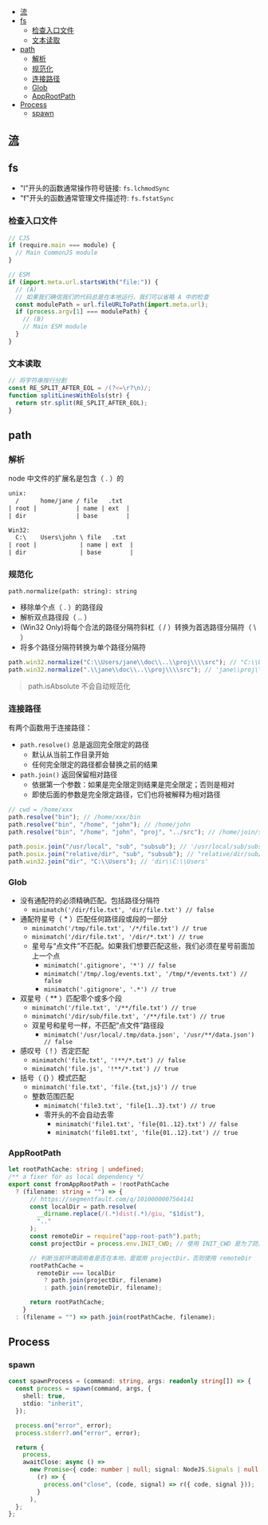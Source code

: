 - [流](#流)
- [fs](#fs)
  - [检查入口文件](#检查入口文件)
  - [文本读取](#文本读取)
- [path](#path)
  - [解析](#解析)
  - [规范化](#规范化)
  - [连接路径](#连接路径)
  - [Glob](#glob)
  - [AppRootPath](#approotpath)
- [Process](#process)
  - [spawn](#spawn)

## [流](/DataFlow/stream.md)

## fs

- "l"开头的函数通常操作符号链接: `fs.lchmodSync`
- "f"开头的函数通常管理文件描述符: `fs.fstatSync`

### 检查入口文件

```js
// CJS
if (require.main === module) {
  // Main CommonJS module
}

// ESM
if (import.meta.url.startsWith("file:")) {
  // (A)
  // 如果我们确信我们的代码总是在本地运行，我们可以省略 A 中的检查
  const modulePath = url.fileURLToPath(import.meta.url);
  if (process.argv[1] === modulePath) {
    // (B)
    // Main ESM module
  }
}
```

### 文本读取

```js
// 将字符串按行分割
const RE_SPLIT_AFTER_EOL = /(?<=\r?\n)/;
function splitLinesWithEols(str) {
  return str.split(RE_SPLIT_AFTER_EOL);
}
```

## path

### 解析

node 中文件的扩展名是包含（ . ）的

```txt
unix:
  /      home/jane / file   .txt
| root |           | name | ext  |
| dir              | base        |

Win32:
  C:\    Users\john \ file   .txt
| root |            | name | ext  |
| dir               | base        |
```

### 规范化

`path.normalize(path: string): string`

- 移除单个点（ . ）的路径段
- 解析双点路径段（ .. ）
- (Win32 Only)将每个合法的路径分隔符斜杠（ / ）转换为首选路径分隔符（ \\ ）
- 将多个路径分隔符转换为单个路径分隔符

```js
path.win32.normalize("C:\\Users/jane\\doc\\..\\proj\\\\src"); // "C:\\Users\\jane\\proj\\src"
path.win32.normalize(".\\jane\\doc\\..\\proj\\\\src"); // 'jane\\proj\\src'
```

> path.isAbsolute 不会自动规范化

### 连接路径

有两个函数用于连接路径：

- `path.resolve()` 总是返回完全限定的路径
  - 默认从当前工作目录开始
  - 任何完全限定的路径都会替换之前的结果
- `path.join()` 返回保留相对路径
  - 依据第一个参数：如果是完全限定则结果是完全限定；否则是相对
  - 即使后面的参数是完全限定路径，它们也将被解释为相对路径

```js
// cwd = /home/xxx
path.resolve("bin"); // /home/xxx/bin
path.resolve("bin", "/home", "john"); // /home/john
path.resolve("bin", "/home", "john", "proj", "../src"); // /home/join/src

path.posix.join("/usr/local", "sub", "subsub"); // '/usr/local/sub/subsub'
path.posix.join("relative/dir", "sub", "subsub"); // "relative/dir/sub/subsub"
path.win32.join("dir", "C:\\Users"); // 'dir\\C:\\Users'
```

### Glob

- 没有通配符的必须精确匹配。包括路径分隔符
  - `minimatch('/dir/file.txt', 'dir/file.txt') // false`
- 通配符星号（ \* ）匹配任何路径段或段的一部分
  - `minimatch('/tmp/file.txt', '/*/file.txt') // true`
  - `minimatch('/dir/file.txt', '/dir/*.txt') // true`
  - 星号与“点文件”不匹配。如果我们想要匹配这些，我们必须在星号前面加上一个点
    - `minimatch('.gitignore', '*') // false`
    - `minimatch('/tmp/.log/events.txt', '/tmp/*/events.txt') // false`
    - `minimatch('.gitignore', '.*') // true`
- 双星号（ \*\* ）匹配零个或多个段
  - `minimatch('/file.txt', '/**/file.txt') // true`
  - `minimatch('/dir/sub/file.txt', '/**/file.txt') // true`
  - 双星号和星号一样，不匹配“点文件”路径段
    - `minimatch('/usr/local/.tmp/data.json', '/usr/**/data.json') // false`
- 感叹号（ ! ）否定匹配
  - `minimatch('file.txt', '!**/*.txt') // false`
  - `minimatch('file.js', '!**/*.txt') // true`
- 括号（ {} ）模式匹配
  - `minimatch('file.txt', 'file.{txt,js}') // true`
  - 整数范围匹配
    - `minimatch('file3.txt', 'file{1..3}.txt') // true`
    - 零开头的不会自动去零
      - `minimatch('file1.txt', 'file{01..12}.txt') // false`
      - `minimatch('file01.txt', 'file{01..12}.txt') // true`

### AppRootPath

```ts
let rootPathCache: string | undefined;
/** a fixer for as local dependency */
export const fromAppRootPath = !rootPathCache
  ? (filename: string = "") => {
      // https://segmentfault.com/q/1010000007564141
      const localDir = path.resolve(
        __dirname.replace(/(.*)dist(.*)/giu, "$1dist"),
        ".."
      );
      const remoteDir = require("app-root-path").path;
      const projectDir = process.env.INIT_CWD; // 使用 INIT_CWD 是为了防止本地调用 npm 文件路径 bug

      // 判断当前环境调用者是否在本地，是就用 projectDir，否则使用 remoteDir
      rootPathCache =
        remoteDir === localDir
          ? path.join(projectDir, filename)
          : path.join(remoteDir, filename);

      return rootPathCache;
    }
  : (filename = "") => path.join(rootPathCache, filename);
```

## Process

### spawn

```ts
const spawnProcess = (command: string, args: readonly string[]) => {
  const process = spawn(command, args, {
    shell: true,
    stdio: "inherit",
  });

  process.on("error", error);
  process.stderr?.on("error", error);

  return {
    process,
    awaitClose: async () =>
      new Promise<{ code: number | null; signal: NodeJS.Signals | null }>(
        (r) => {
          process.on("close", (code, signal) => r({ code, signal }));
        }
      ),
  };
};
```
